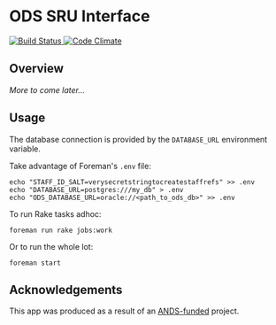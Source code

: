 # ODS SRU Interface

[![Build Status](https://secure.travis-ci.org/uq-eresearch/ods-sru-interface.png)
](http://travis-ci.org/uq-eresearch/ods-sru-interface)
[![Code Climate](https://codeclimate.com/badge.png)
](https://codeclimate.com/github/uq-eresearch/ods-sru-interface)

## Overview

_More to come later..._


## Usage

The database connection is provided by the `DATABASE_URL` environment variable.

Take advantage of Foreman's `.env` file:

    echo "STAFF_ID_SALT=verysecretstringtocreatestaffrefs" >> .env
    echo "DATABASE_URL=postgres:///my_db" > .env
    echo "ODS_DATABASE_URL=oracle://<path_to_ods_db>" >> .env

To run Rake tasks adhoc:

    foreman run rake jobs:work

Or to run the whole lot:

    foreman start


## Acknowledgements

This app was produced as a result of an [ANDS-funded](http://www.ands.org.au/) project.
